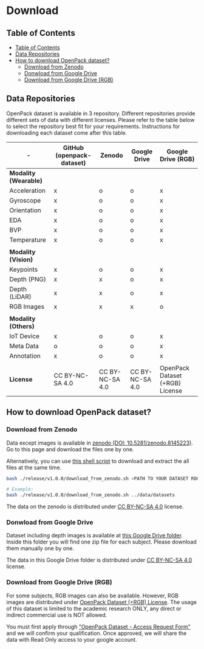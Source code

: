 # Download

## Table of Contents

- [Table of Contents](#table-of-contents)
- [Data Repositories](#data-repositories)
- [How to download OpenPack dataset?](#how-to-download-openpack-dataset)
  - [Download from Zenodo](#download-from-zenodo)
  - [Donwload from Google Drive](#donwload-from-google-drive)
  - [Download from Google Drive (RGB)](#download-from-google-drive-rgb)

## Data Repositories

OpenPack dataset is available in 3 repository.
Different repositories provide different sets of data with different licenses.
Please refer to the table below to select the repository best fit for your requirements.
Instructions for downloading each dataset come after this table.

| -                       | GitHub (openpack-dataset) | Zenodo          | Google Drive    | Google Drive (RGB)              |
| ----------------------- | ------------------------- | --------------- | --------------- | ------------------------------- |
| **Modality (Wearable)** |                           |                 |                 |                                 |
| Acceleration            | x                         | o               | o               | x                               |
| Gyroscope               | x                         | o               | o               | x                               |
| Orientation             | x                         | o               | o               | x                               |
| EDA                     | x                         | o               | o               | x                               |
| BVP                     | x                         | o               | o               | x                               |
| Temperature             | x                         | o               | o               | x                               |
|                         |                           |                 |                 |                                 |
| **Modality (Vision)**   |                           |                 |                 |                                 |
| Keypoints               | x                         | o               | o               | x                               |
| Depth (PNG)             | x                         | x               | o               | x                               |
| Depth (LiDAR)           | x                         | x               | o               | x                               |
| RGB Images              | x                         | x               | x               | o                               |
|                         |                           |                 |                 |                                 |
| **Modality (Others)**   |                           |                 |                 |                                 |
| IoT Device              | x                         | o               | o               | x                               |
| Meta Data               | o                         | o               | o               | x                               |
| Annotation              | x                         | o               | o               | x                               |
|                         |                           |                 |                 |                                 |
| **License**             | CC BY-NC-SA 4.0           | CC BY-NC-SA 4.0 | CC BY-NC-SA 4.0 | OpenPack Dataset (+RGB) License |

## How to download OpenPack dataset?

### Download from Zenodo

Data except images is available in [zenodo (DOI: 10.5281/zenodo.8145223)](https://zenodo.org/records/8145223).
Go to this page and download the files one by one.

Alternatively, you can use [this shell script](https://github.com/open-pack/openpack-dataset/blob/main/release/v1.0.0/download_from_zenodo.sh) to download and extract the all files at the same time.

```bash
bash ./release/v1.0.0/download_from_zenodo.sh <PATH TO YOUR DATASET ROOT DIRECTORY>

# Example:
bash ./release/v1.0.0/download_from_zenodo.sh ../data/datasets
```

The data on the zenodo is distributed under [CC BY-NC-SA 4.0](https://creativecommons.org/licenses/by-nc-sa/4.0/legalcode) license.

### Donwload from Google Drive

Dataset including depth images is available at [this Google Drive folder](https://drive.google.com/drive/folders/10hYJYkhPRgf-uTToUm5KR99EHkH2v9GB?usp=drive_link).
Inside this folder you will find one zip file for each subject. Please download them manually one by one.

The data in this Google Drive folder is distributed under [CC BY-NC-SA 4.0](https://creativecommons.org/licenses/by-nc-sa/4.0/legalcode) license.

### Download from Google Drive (RGB)

For some subjects, RGB images can also be available.
However, RGB images are distributed under [OpenPack Dataset (+RGB) License](https://github.com/open-pack/openpack-dataset/blob/main/licenses/OPENPACK_DATASET_RGB_LICENSE.md).
The usage of this dataset is limited to the academic research ONLY, any direct or indirect commercial use is NOT allowed.

You must first apply through ["OpenPack Dataset - Access Request Form"](https://docs.google.com/forms/d/e/1FAIpQLScrRWe-qTQV5CKTBxtLQZ7ScgLsHFWxXRmD5he04qXRVBAtqg/viewform?usp=sf_link) and we will confirm your qualification.
Once approved, we will share the data with Read Only access to your google account.
